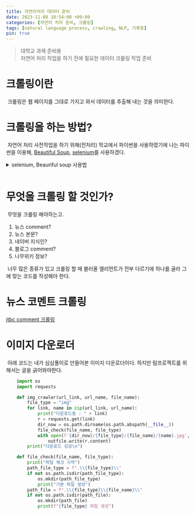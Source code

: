 ```yaml
---
title: 자연어처리 데이터 준비
date: 2023-11-08 10:54:00 +09:00
categories: [자연어 처리 준비, 크롤링]
tags: [natural language process, crawling, NLP, 기록중]
pin: true
---
```


>대학교 과제 준비용<br/>
>자연어 처리 작업을 하기 전에 필요한 데이터 크롤링 작업 준비

# 크롤링이란
&nbsp;크롤링은 웹 페이지를 그대로 가지고 와서 데이터를 추출해 내는 것을 의미한다.
# 크롤링을 하는 방법?
&nbsp;자연어 처리 사전작업을 하기 위해(전처리) 학교에서 파이썬을 사용하였기에 나는 파이썬을 이용해, [Beautiful Soup](https://pypi.org/project/beautifulsoup4/), [selenium](https://www.selenium.dev/)를 사용하겠다.
<details>
<summary>selenium, Beauriful soup 사용법</summary>
<div markdown = "1">
<br/>

[selenium 사용법](https://oil-lamp-cat.github.io/posts/selenium-%EA%B3%B5%EB%B6%80%ED%95%98%EA%B8%B0/), [Beautisul soup 사용법](https://oil-lamp-cat.github.io/posts/Beautiful-Soup-%EA%B3%B5%EB%B6%80%ED%95%98%EA%B8%B0/)

</div>
</details>
<br/>

# 무엇을 크롤링 할 것인가?
&nbsp;무엇을 크롤링 해야하는고.

1. 뉴스 comment?
2. 뉴스 본문?
3. 네이버 지식인?
4. 블로그 comment?
5. 나무위키 정보?


&nbsp;너무 많은 종류가 있고 크롤링 할 때 불러올 엘리먼트가 전부 다르기에 하나를 골라 그에 맞는 코드를 작성해야 한다.

# 뉴스 코멘트 크롤링

[jtbc comment 크롤링](https://oil-lamp-cat.github.io/posts/%EC%9E%90%EC%97%B0%EC%96%B4%EC%B2%98%EB%A6%AC-%ED%81%AC%EB%A1%A4%EB%A7%81-%EC%A4%80%EB%B9%84/)
<br/>

# 이미지 다운로더

&nbsp;아래 코드는 내가 심심풀이로 만들어본 이미지 다운로더이다. 하지만 텀프로젝트를 위해서는 글을 긁어와야한다.<br/>

```python
    import os
    import requests

    def img_crawler(url_link, url_name, file_name):
        file_type = "img"
        for link, name in zip(url_link, url_name):
            print("다운로드중 : " + link)
            r = requests.get(link)
            dir_now = os.path.dirname(os.path.abspath(__file__))
            file_check(file_name, file_type)
            with open(f'{dir_now}/{file_type}/{file_name}/{name}.jpg', "wb") as outfile:
                outfile.write(r.content)
        print("다운로드 성공\n")

    def file_check(file_name, file_type):
        print("파일 체크 시작")
        path_file_type = f".\\{file_type}\\"
        if not os.path.isdir(path_file_type):
            os.mkdir(path_file_type)
            print("기본 파일 생성")
        path_file = f".\\{file_type}\\{file_name}\\"
        if not os.path.isdir(path_file):
            os.mkdir(path_file)
            print(f"{file_type} 파일 생성")
```